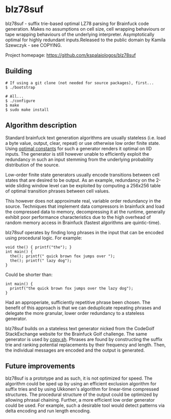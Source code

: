 # blz78suf
blz78suf - suffix trie-based optimal LZ78 parsing for Brainfuck code
generation. Makes no assumptions on cell size, cell wrapping behaviours
or tape wrapping behaviours of the underlying interpreter. Asymptotically
optimal for highly redundant inputs.Released to the public domain by
Kamila Szewczyk - see COPYING. 

Project homepage: https://github.com/kspalaiologos/blz78suf

## Building

```
# If using a git clone (not needed for source packages), first...
$ ./bootstrap

# All...
$ ./configure
$ make
$ sudo make install
```

## Algorithm description

Standard brainfuck text generation algorithms are usually stateless (i.e.
load a byte value, output, clear, repeat) or use otherwise low order finite
state. Using [optimal constants](https://esolangs.org/wiki/Brainfuck_constants)
for such a generator renders it optimal on IID inputs. The generator is still
however unable to efficiently exploit the redundancy in such an input stemming
from the underlying probability distribution of the source.

Low-order finite state generators usually encode transitions between cell states
that are desired to be output. As an example, redundancy on the 2-wide sliding
window level can be exploited by computing a 256x256 table of optimal transition
phrases between cell values.

This however does not approximate real, variable order redundancy in the source.
Techniques that implement data compressors in brainfuck and load the compressed
data to memory, decompressing it at the runtime, generally exhibit poor performance
characteristics due to the high overhead of random memory access in Brainfuck
(fastest algorithms are quintic-time).

blz78suf operates by finding long phrases in the input that can be encoded using
procedural logic. For example:

```
void the() { printf("the"); }
int main() {
  the(); printf(" quick brown fox jumps over ");
  the(); printf(" lazy dog");
}
```

Could be shorter than:

```
int main() {
  printf("the quick brown fox jumps over the lazy dog");
}
```

Had an approperiate, sufficiently repetitive phrase been chosen. The benefit of this
approach is that we can deduplicate repeating phrases and delegate the more granular,
lower order redundancy to a stateless generator.

blz78suf builds on a stateless text generator nicked from the CodeGolf StackExchange
website for the Brainfuck Golf challenge. The same generator is used by
[copy.sh](https://copy.sh/brainfuck/text). Phrases are found by constructing the
suffix trie and ranking potential replacements by their frequency and length.
Then, the individual messages are encoded and the output is generated.

## Future improvements

blz78suf is a prototype and as such, it is not optimized for speed. The algorithm
could be sped up by using an efficient exclusion algorithm for suffix tries and
by using Ukkonen's algorithm for linear-time compressed structures. The procedural
structure of the output could be optimized by allowing phrasal chaining. Further,
a more efficient low order generator could be used. For example, such a desirable
tool would detect patterns via delta encoding and run length encoding.